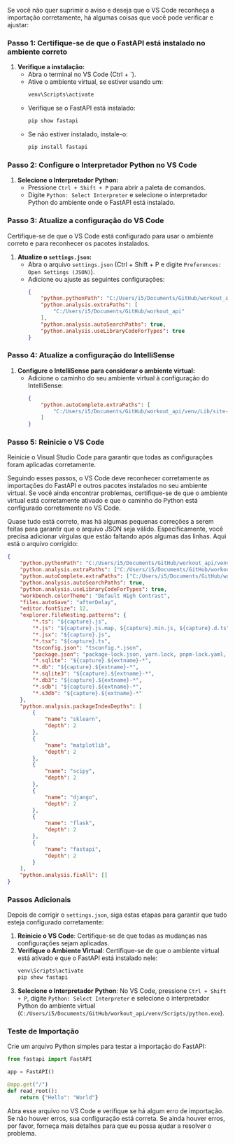 Se você não quer suprimir o aviso e deseja que o VS Code reconheça a importação corretamente, há algumas coisas que você pode verificar e ajustar:

### Passo 1: Certifique-se de que o FastAPI está instalado no ambiente correto

1. **Verifique a instalação:**
   - Abra o terminal no VS Code (Ctrl + `).
   - Ative o ambiente virtual, se estiver usando um:
     ```sh
     venv\Scripts\activate
     ```
   - Verifique se o FastAPI está instalado:
     ```sh
     pip show fastapi
     ```
   - Se não estiver instalado, instale-o:
     ```sh
     pip install fastapi
     ```

### Passo 2: Configure o Interpretador Python no VS Code

1. **Selecione o Interpretador Python:**
   - Pressione `Ctrl + Shift + P` para abrir a paleta de comandos.
   - Digite `Python: Select Interpreter` e selecione o interpretador Python do ambiente onde o FastAPI está instalado.

### Passo 3: Atualize a configuração do VS Code

Certifique-se de que o VS Code está configurado para usar o ambiente correto e para reconhecer os pacotes instalados.

1. **Atualize o `settings.json`:**
   - Abra o arquivo `settings.json` (Ctrl + Shift + P e digite `Preferences: Open Settings (JSON)`).
   - Adicione ou ajuste as seguintes configurações:
     ```json
     {
         "python.pythonPath": "C:/Users/i5/Documents/GitHub/workout_api/venv/Scripts/python.exe",
         "python.analysis.extraPaths": [
             "C:/Users/i5/Documents/GitHub/workout_api"
         ],
         "python.analysis.autoSearchPaths": true,
         "python.analysis.useLibraryCodeForTypes": true
     }
     ```

### Passo 4: Atualize a configuração do IntelliSense

1. **Configure o IntelliSense para considerar o ambiente virtual:**
   - Adicione o caminho do seu ambiente virtual à configuração do IntelliSense:
     ```json
     {
         "python.autoComplete.extraPaths": [
             "C:/Users/i5/Documents/GitHub/workout_api/venv/Lib/site-packages"
         ]
     }
     ```

### Passo 5: Reinicie o VS Code

Reinicie o Visual Studio Code para garantir que todas as configurações foram aplicadas corretamente.

Seguindo esses passos, o VS Code deve reconhecer corretamente as importações do FastAPI e outros pacotes instalados no seu ambiente virtual. Se você ainda encontrar problemas, certifique-se de que o ambiente virtual está corretamente ativado e que o caminho do Python está configurado corretamente no VS Code.

Quase tudo está correto, mas há algumas pequenas correções a serem feitas para garantir que o arquivo JSON seja válido. Especificamente, você precisa adicionar vírgulas que estão faltando após algumas das linhas. Aqui está o arquivo corrigido:

```json
{
    "python.pythonPath": "C:/Users/i5/Documents/GitHub/workout_api/venv/Scripts/python.exe",
    "python.analysis.extraPaths": ["C:/Users/i5/Documents/GitHub/workout_api"],
    "python.autoComplete.extraPaths": ["C:/Users/i5/Documents/GitHub/workout_api/venv/Lib/site-packages"],
    "python.analysis.autoSearchPaths": true,
    "python.analysis.useLibraryCodeForTypes": true,
    "workbench.colorTheme": "Default High Contrast",
    "files.autoSave": "afterDelay",
    "editor.fontSize": 12,
    "explorer.fileNesting.patterns": {
        "*.ts": "${capture}.js",
        "*.js": "${capture}.js.map, ${capture}.min.js, ${capture}.d.ts",
        "*.jsx": "${capture}.js",
        "*.tsx": "${capture}.ts",
        "tsconfig.json": "tsconfig.*.json",
        "package.json": "package-lock.json, yarn.lock, pnpm-lock.yaml, bun.lockb",
        "*.sqlite": "${capture}.${extname}-*",
        "*.db": "${capture}.${extname}-*",
        "*.sqlite3": "${capture}.${extname}-*",
        "*.db3": "${capture}.${extname}-*",
        "*.sdb": "${capture}.${extname}-*",
        "*.s3db": "${capture}.${extname}-*"
    },
    "python.analysis.packageIndexDepths": [
        {
            "name": "sklearn",
            "depth": 2
        },
        {
            "name": "matplotlib",
            "depth": 2
        },
        {
            "name": "scipy",
            "depth": 2
        },
        {
            "name": "django",
            "depth": 2
        },
        {
            "name": "flask",
            "depth": 2
        },
        {
            "name": "fastapi",
            "depth": 2
        }
    ],
    "python.analysis.fixAll": []
}
```

### Passos Adicionais

Depois de corrigir o `settings.json`, siga estas etapas para garantir que tudo esteja configurado corretamente:

1. **Reinicie o VS Code**: Certifique-se de que todas as mudanças nas configurações sejam aplicadas.
2. **Verifique o Ambiente Virtual**: Certifique-se de que o ambiente virtual está ativado e que o FastAPI está instalado nele:
   ```sh
   venv\Scripts\activate
   pip show fastapi
   ```
3. **Selecione o Interpretador Python**: No VS Code, pressione `Ctrl + Shift + P`, digite `Python: Select Interpreter` e selecione o interpretador Python do ambiente virtual (`C:/Users/i5/Documents/GitHub/workout_api/venv/Scripts/python.exe`).

### Teste de Importação

Crie um arquivo Python simples para testar a importação do FastAPI:

```python
from fastapi import FastAPI

app = FastAPI()

@app.get("/")
def read_root():
    return {"Hello": "World"}
```

Abra esse arquivo no VS Code e verifique se há algum erro de importação. Se não houver erros, sua configuração está correta. Se ainda houver erros, por favor, forneça mais detalhes para que eu possa ajudar a resolver o problema.